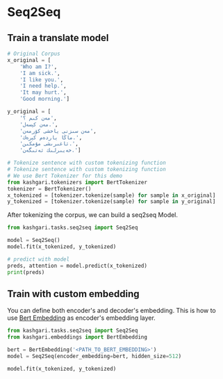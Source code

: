 # Seq2Seq

## Train a translate model

```python
# Original Corpus
x_original = [
    'Who am I?',
    'I am sick.',
    'I like you.',
    'I need help.',
    'It may hurt.',
    'Good morning.']

y_original = [
    'مەن كىم ؟',
    'مەن كېسەل.',
    'مەن سىزنى ياخشى كۆرمەن',
    'ماڭا ياردەم كېرەك.',
    'ئاغىرىشى مۇمكىن.',
    'خەيىرلىك ئەتىگەن.']

# Tokenize sentence with custom tokenizing function
# Tokenize sentence with custom tokenizing function
# We use Bert Tokenizer for this demo
from kashgari.tokenizers import BertTokenizer
tokenizer = BertTokenizer()
x_tokenized = [tokenizer.tokenize(sample) for sample in x_original]
y_tokenized = [tokenizer.tokenize(sample) for sample in y_original]
```

After tokenizing the corpus, we can build a seq2seq Model.

```python
from kashgari.tasks.seq2seq import Seq2Seq

model = Seq2Seq()
model.fit(x_tokenized, y_tokenized)

# predict with model
preds, attention = model.predict(x_tokenized)
print(preds)
```

## Train with custom embedding

You can define both encoder's and decoder's embedding. This is how to use [Bert Embedding](./../embeddings/bert-embedding.md) as encoder's embedding layer.

```python
from kashgari.tasks.seq2seq import Seq2Seq
from kashgari.embeddings import BertEmbedding

bert = BertEmbedding('<PATH_TO_BERT_EMBEDDING>')
model = Seq2Seq(encoder_embedding=bert, hidden_size=512)

model.fit(x_tokenized, y_tokenized)
```
